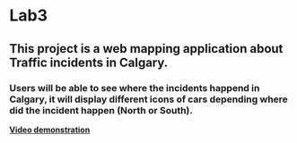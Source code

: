 # Lab3

## This project is a web mapping application about Traffic incidents in Calgary. 
### Users will be able to see where the incidents happend in Calgary, it will display different icons of cars depending where did the incident happen (North or South).




[**Video demonstration**](https://youtu.be/DJslx4Ia2Ao)

